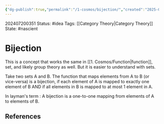 ```yaml
---
{"dg-publish":true,"permalink":"/1-cosmos/bijection/","created":"2025-01-22T11:17:14.268-05:00","updated":"2024-07-20T03:51:09.808-04:00"}
---
```


202407200351
Status: #idea
Tags: [[Category Theory\|Category Theory]]
State: #nascient
# Bijection

This is a concept that works the same in [[1. Cosmos/Function\|function]], set, and likely group theory as well. But it is easier to understand with sets.

Take two sets A and B.
The function that maps elements from A to B (or vice-versa) is a bijection, if each element of A is mapped to exactly one element of B AND if all elements in B is mapped to at most 1 element in A.

In layman's term : A bijection is a one-to-one mapping from elements of A to elements of B.

## References
